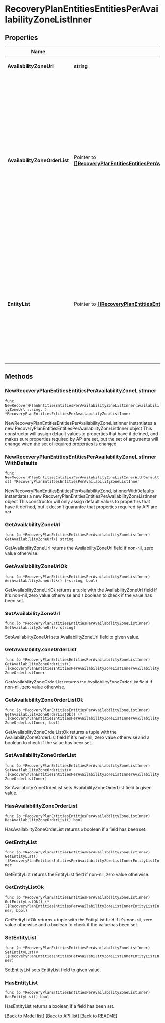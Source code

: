 # RecoveryPlanEntitiesEntitiesPerAvailabilityZoneListInner

## Properties

Name | Type | Description | Notes
------------ | ------------- | ------------- | -------------
**AvailabilityZoneUrl** | **string** | URL of the Availability Zone.  | 
**AvailabilityZoneOrderList** | Pointer to [**[]RecoveryPlanEntitiesEntitiesPerAvailabilityZoneListInnerAvailabilityZoneOrderListInner**](RecoveryPlanEntitiesEntitiesPerAvailabilityZoneListInnerAvailabilityZoneOrderListInner.md) | List of recovery Availability Zone orders for entities in the Recovery Plan. More than one entry in this list indicates entities in Recovery Plan are protected by the Protection Rules with different recovery Availability Zone order and makes Recovery Plan invalid.  | [optional] 
**EntityList** | Pointer to [**[]RecoveryPlanEntitiesEntitiesPerAvailabilityZoneListInnerEntityListInner**](RecoveryPlanEntitiesEntitiesPerAvailabilityZoneListInnerEntityListInner.md) | List of protected entities associated with Recovery Plan. This list includes the entities which are live and the entities for which Recovery Points are present on the Availability Zone.  | [optional] 

## Methods

### NewRecoveryPlanEntitiesEntitiesPerAvailabilityZoneListInner

`func NewRecoveryPlanEntitiesEntitiesPerAvailabilityZoneListInner(availabilityZoneUrl string, ) *RecoveryPlanEntitiesEntitiesPerAvailabilityZoneListInner`

NewRecoveryPlanEntitiesEntitiesPerAvailabilityZoneListInner instantiates a new RecoveryPlanEntitiesEntitiesPerAvailabilityZoneListInner object
This constructor will assign default values to properties that have it defined,
and makes sure properties required by API are set, but the set of arguments
will change when the set of required properties is changed

### NewRecoveryPlanEntitiesEntitiesPerAvailabilityZoneListInnerWithDefaults

`func NewRecoveryPlanEntitiesEntitiesPerAvailabilityZoneListInnerWithDefaults() *RecoveryPlanEntitiesEntitiesPerAvailabilityZoneListInner`

NewRecoveryPlanEntitiesEntitiesPerAvailabilityZoneListInnerWithDefaults instantiates a new RecoveryPlanEntitiesEntitiesPerAvailabilityZoneListInner object
This constructor will only assign default values to properties that have it defined,
but it doesn't guarantee that properties required by API are set

### GetAvailabilityZoneUrl

`func (o *RecoveryPlanEntitiesEntitiesPerAvailabilityZoneListInner) GetAvailabilityZoneUrl() string`

GetAvailabilityZoneUrl returns the AvailabilityZoneUrl field if non-nil, zero value otherwise.

### GetAvailabilityZoneUrlOk

`func (o *RecoveryPlanEntitiesEntitiesPerAvailabilityZoneListInner) GetAvailabilityZoneUrlOk() (*string, bool)`

GetAvailabilityZoneUrlOk returns a tuple with the AvailabilityZoneUrl field if it's non-nil, zero value otherwise
and a boolean to check if the value has been set.

### SetAvailabilityZoneUrl

`func (o *RecoveryPlanEntitiesEntitiesPerAvailabilityZoneListInner) SetAvailabilityZoneUrl(v string)`

SetAvailabilityZoneUrl sets AvailabilityZoneUrl field to given value.


### GetAvailabilityZoneOrderList

`func (o *RecoveryPlanEntitiesEntitiesPerAvailabilityZoneListInner) GetAvailabilityZoneOrderList() []RecoveryPlanEntitiesEntitiesPerAvailabilityZoneListInnerAvailabilityZoneOrderListInner`

GetAvailabilityZoneOrderList returns the AvailabilityZoneOrderList field if non-nil, zero value otherwise.

### GetAvailabilityZoneOrderListOk

`func (o *RecoveryPlanEntitiesEntitiesPerAvailabilityZoneListInner) GetAvailabilityZoneOrderListOk() (*[]RecoveryPlanEntitiesEntitiesPerAvailabilityZoneListInnerAvailabilityZoneOrderListInner, bool)`

GetAvailabilityZoneOrderListOk returns a tuple with the AvailabilityZoneOrderList field if it's non-nil, zero value otherwise
and a boolean to check if the value has been set.

### SetAvailabilityZoneOrderList

`func (o *RecoveryPlanEntitiesEntitiesPerAvailabilityZoneListInner) SetAvailabilityZoneOrderList(v []RecoveryPlanEntitiesEntitiesPerAvailabilityZoneListInnerAvailabilityZoneOrderListInner)`

SetAvailabilityZoneOrderList sets AvailabilityZoneOrderList field to given value.

### HasAvailabilityZoneOrderList

`func (o *RecoveryPlanEntitiesEntitiesPerAvailabilityZoneListInner) HasAvailabilityZoneOrderList() bool`

HasAvailabilityZoneOrderList returns a boolean if a field has been set.

### GetEntityList

`func (o *RecoveryPlanEntitiesEntitiesPerAvailabilityZoneListInner) GetEntityList() []RecoveryPlanEntitiesEntitiesPerAvailabilityZoneListInnerEntityListInner`

GetEntityList returns the EntityList field if non-nil, zero value otherwise.

### GetEntityListOk

`func (o *RecoveryPlanEntitiesEntitiesPerAvailabilityZoneListInner) GetEntityListOk() (*[]RecoveryPlanEntitiesEntitiesPerAvailabilityZoneListInnerEntityListInner, bool)`

GetEntityListOk returns a tuple with the EntityList field if it's non-nil, zero value otherwise
and a boolean to check if the value has been set.

### SetEntityList

`func (o *RecoveryPlanEntitiesEntitiesPerAvailabilityZoneListInner) SetEntityList(v []RecoveryPlanEntitiesEntitiesPerAvailabilityZoneListInnerEntityListInner)`

SetEntityList sets EntityList field to given value.

### HasEntityList

`func (o *RecoveryPlanEntitiesEntitiesPerAvailabilityZoneListInner) HasEntityList() bool`

HasEntityList returns a boolean if a field has been set.


[[Back to Model list]](../README.md#documentation-for-models) [[Back to API list]](../README.md#documentation-for-api-endpoints) [[Back to README]](../README.md)


